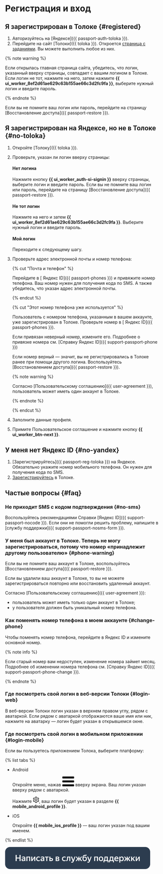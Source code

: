 # Регистрация и вход

## Я зарегистрирован в Толоке {#registered}

1. Авторизуйтесь на [Яндексе]({{ passport-auth-toloka }}).
1. Перейдите на сайт [Толоки]({{ toloka }}). Откроется [страница с заданиями](task-select.md). Вы можете выполнить любое из них.

{% note warning %}

Если открылась главная страница сайта, убедитесь, что логин, указанный вверху страницы, совпадает с вашим логином в Толоке. Если логин не тот, нажмите на него, затем нажмите **{{ ui_worker_8ef2d61ae629c63b155ae66c3d2fc9fa }}**, выберите нужный логин и введите пароль.

{% endnote %}

Если вы не помните ваш логин или пароль, перейдите на страницу [Восстановление доступа]({{ passport-restore }}).

## Я зарегистрирован на Яндексе, но не в Толоке {#no-toloka}

1. Откройте [Толоку]({{ toloka }}).
1. Проверьте, указан ли логин вверху страницы:
   #### Нет логина

    Нажмите кнопку **{{ ui_worker_auth-si-signin }}** вверху страницы, выберите логин и введите пароль. Если вы не помните ваш логин или пароль, перейдите на страницу [Восстановление доступа]({{ passport-restore }}).

    #### Не тот логин
    Нажмите на него и затем **{{ ui_worker_8ef2d61ae629c63b155ae66c3d2fc9fa }}**. Выберите нужный логин и введите пароль.

    #### Мой логин
    Переходите к следующему шагу.

1. Проверьте адрес электронной почты и номер телефона:

   {% cut "Почта и телефон" %}

    Перейдите в [ Яндекс ID]({{ passport-phones }}) и привяжите номер телефона. Ваш номер нужен для получения кода по SMS. А также убедитесь, что указан адрес электронной почты.

   {% endcut %}

   {% cut "Этот номер телефона уже используется" %}

    Пользователь с номером телефона, указанным в вашем аккаунте, уже зарегистрирован в Толоке. Проверьте номер в [ Яндекс ID]({{ passport-phones }}).

    Если привязан неверный номер, измените его. Подробнее о привязке номера см. [Справку Яндекс ID]({{ support-passport-phone }})

    Если номер верный — значит, вы не регистрировались в Толоке ранее при помощи другого логина. Воспользуйтесь [Восстановлением доступа]({{ passport-restore }}).

    {% note warning %}

    Согласно [Пользовательскому соглашению]({{ user-agreement }}), пользователь может иметь один аккаунт в Толоке.

    {% endnote %}

	{% endcut %}

1. Заполните данные профиля.

1. Примите Пользовательское соглашение и нажмите кнопку **{{ ui_worker_btn-next }}**.

## У меня нет Яндекс ID {#no-yandex}

1. [Зарегистрируйтесь]({{ passport-reg-toloka }}) на Яндексе. Обязательно укажите номер мобильного телефона. Он нужен для получения кода по SMS.
1. [Зарегистрируйтесь](#no-toloka) в Толоке.


## Частые вопросы {#faq}

### Не приходит SMS с кодом подтверждения {#no-sms}

Воспользуйтесь рекомендациями Справки [Яндекс ID]({{ support-passport-nocode }}). Если они не помогли решить проблему, напишите в [службу поддержки]({{ support-passport-nosms-form }}).

### У меня был аккаунт в Толоке. Теперь не могу зарегистрироваться, потому что номер «принадлежит другому пользователю» {#phone-warning}

Если вы не помните ваш аккаунт в Толоке, воспользуйтесь [Восстановлением доступа]({{ passport-restore }}).

Если вы удалили ваш аккаунт в Толоке, то вы не можете зарегистрироваться повторно или восстановить удаленный аккаунт.

Согласно [Пользовательскому соглашению]({{ user-agreement }}):
- пользователь может иметь только один аккаунт в Толоке;
- у пользователя должен быть уникальный номер телефона.

### Как поменять номер телефона в моем аккаунте {#change-phone}

Чтобы поменять номер телефона, перейдите в Яндекс ID и измените основной номер.

{% note info %}

Если старый номер вам недоступен, изменение номера займет месяц. Подробнее об изменении номера телефона см. [Справку Яндекс ID]({{ support-passport-phone-change }}).

{% endnote %}


### Где посмотреть свой логин в веб-версии Толоки {#login-web}

В веб-версии Толоки логин указан в верхнем правом углу, рядом с аватаркой. Если рядом с аватаркой отображаются ваше имя или ник, нажмите на аватарку — логин будет указан в открывшемся окне.

### Где посмотреть свой логин в мобильном приложении {#login-mobile}

Если вы пользуетесь приложением Толока, выберите платформу:

{% list tabs %}

- Android

  Откройте меню, нажав ![](assets/menu.svg) вверху экрана. Ваш логин указан вверху рядом с аватаркой.

  Нажмите ![](assets/settings.png), ваш логин будет указан в разделе **{{ mobile_android_profile }}**.

- iOS

  Откройте **{{ mobile_ios_profile }}**  — ваш логин указан под вашим именем.

{% endlist %}

[![](assets/buttons/contact-support.svg)](troubleshooting/troubleshooting.md#registration)

